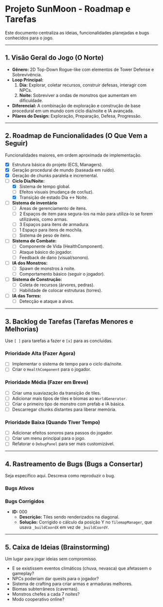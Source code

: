 # Projeto SunMoon - Roadmap e Tarefas

Este documento centraliza as ideias, funcionalidades planejadas e bugs conhecidos para o jogo.

---

## 1. Visão Geral do Jogo (O Norte)

*   **Gênero:** 2D Top-Down Rogue-like com elementos de Tower Defense e Sobrevivência.
*   **Loop Principal:**
    1.  **Dia:** Explorar, coletar recursos, construir defesas, interagir com NPCs.
    2.  **Noite:** Sobreviver a ondas de monstros que aumentam em dificuldade.
*   **Diferencial:** A combinação de exploração e construção de base procedural em um mundo com ciclo dia/noite e IA avançada.
*   **Pilares do Design:** Exploração, Preparação, Defesa, Progressão.

---

## 2. Roadmap de Funcionalidades (O Que Vem a Seguir)

Funcionalidades maiores, em ordem aproximada de implementação.

- [x] Estrutura básica do projeto (ECS, Managers).
- [x] Geração procedural de mundo (baseada em ruído).
- [x] Geração de chunks paralela e incremental.
- [ ] **Ciclo Dia/Noite:**
    - [X] Sistema de tempo global.
    - [ ] Efeitos visuais (mudança de cor/luz).
    - [X] Transição de estado Dia <-> Noite.
- [ ] **Sistema de inventário**
    - [ ] Áreas de gerenciamento de itens.
    - [ ] 2 Espaços de item para segura-los na mão para utiliza-lo se forem utilizáveis, como armas.
    - [ ] 3 Espaços para itens de armadura.
    - [ ] 1 Espaço para itens de mochila.
    - [ ] Sistema de peso de itens.
- [ ] **Sistema de Combate:**
    - [ ] Componente de Vida (HealthComponent).
    - [ ] Ataque básico do jogador.
    - [ ] Feedback de dano (visual/sonoro).
- [ ] **IA dos Monstros:**
    - [ ] Spawn de monstros à noite.
    - [ ] Comportamento básico (seguir o jogador).
- [ ] **Sistema de Construção:**
    - [ ] Coleta de recursos (árvores, pedras).
    - [ ] Habilidade de colocar estruturas (torres).
- [ ] **IA das Torres:**
    - [ ] Detecção e ataque a alvos.

---

## 3. Backlog de Tarefas (Tarefas Menores e Melhorias)

Use `[ ]` para tarefas a fazer e `[x]` para as concluídas.

### Prioridade Alta (Fazer Agora)
- [ ] Implementar o sistema de tempo para o ciclo dia/noite.
- [ ] Criar o `HealthComponent` para o jogador.

### Prioridade Média (Fazer em Breve)
- [ ] Criar uma suaviazação da transição de tiles.
- [ ] Adicionar mais tipos de tiles e biomas ao `WorldGenerator`.
- [ ] Criar o primeiro tipo de monstro com prefab e IA básica.
- [ ] Descarregar chunks distantes para liberar memória.

### Prioridade Baixa (Quando Tiver Tempo)
- [ ] Adicionar efeitos sonoros para passos do jogador.
- [ ] Criar um menu principal para o jogo.
- [ ] Refatorar o `DebugPanel` para ser mais customizável.

---

## 4. Rastreamento de Bugs (Bugs a Consertar)

Seja específico aqui. Descreva como reproduzir o bug.

### Bugs Ativos


### Bugs Corrigidos
- **ID:** 000
  - **Descrição:** Tiles sendo renderizados na diagonal.
  - **Solução:** Corrigido o cálculo da posição Y no `TilemapManager`, que usava `_buildCoordX` em vez de `_buildCoordY`.

---

## 5. Caixa de Ideias (Brainstorming)

Um lugar para jogar ideias sem compromisso.

- E se existissem eventos climáticos (chuva, nevasca) que afetassem o gameplay?
- NPCs poderiam dar quests para o jogador?
- Sistema de crafting para criar armas e armaduras melhores.
- Biomas subterrâneos (cavernas).
- Monstros chefes a cada 7 noites?
- Modo cooperativo online?
